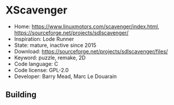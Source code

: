 # XScavenger

- Home: https://www.linuxmotors.com/scavenger/index.html, https://sourceforge.net/projects/sdlscavenger/
- Inspiration: Lode Runner
- State: mature, inactive since 2015
- Download: https://sourceforge.net/projects/sdlscavenger/files/
- Keyword: puzzle, remake, 2D
- Code language: C
- Code license: GPL-2.0
- Developer: Barry Mead, Marc Le Douarain

## Building
